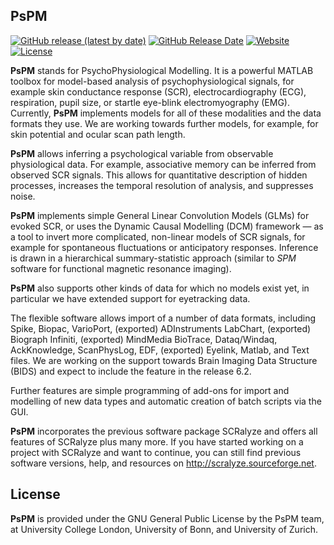 ## PsPM
[![GitHub release (latest by date)](https://img.shields.io/github/v/release/bachlab/PsPM)](https://github.com/bachlab/PsPM/releases)
[![GitHub Release Date](https://img.shields.io/github/release-date/bachlab/PsPM)](https://github.com/bachlab/PsPM/releases)
[![Website](https://img.shields.io/website?down_color=lightgrey&down_message=offline&up_color=green&up_message=online&url=https%3A%2F%2Fbachlab.github.io%2FPsPM)](https://bachlab.github.io/PsPM)
[![License](https://img.shields.io/github/license/bachlab/PsPM)](https://www.gnu.org/licenses/gpl-3.0)

**PsPM** stands for PsychoPhysiological Modelling. It is a powerful MATLAB toolbox for model-based analysis of psychophysiological signals, for example skin conductance response (SCR), electrocardiography (ECG), respiration, pupil size, or startle eye-blink electromyography (EMG). Currently, **PsPM** implements models for all of these modalities and the data formats they use. We are working towards further models, for example, for skin potential and ocular scan path length.

**PsPM** allows inferring a psychological variable from observable physiological data. For example, associative memory can be inferred from observed SCR signals. This allows for quantitative description of hidden processes, increases the temporal resolution of analysis, and suppresses noise.

**PsPM** implements simple General Linear Convolution Models (GLMs) for evoked SCR, or uses the Dynamic Causal Modelling (DCM) framework — as a tool to invert more complicated, non-linear models of SCR signals, for example for spontaneous fluctuations or anticipatory responses. Inference is drawn in a hierarchical summary-statistic approach (similar to *SPM* software for functional magnetic resonance imaging).

**PsPM** also supports other kinds of data for which no models exist yet, in particular we have extended support for eyetracking data.

The flexible software allows import of a number of data formats, including Spike, Biopac, VarioPort, (exported) ADInstruments LabChart, (exported) Biograph Infiniti, (exported) MindMedia BioTrace, Dataq/Windaq, AckKnowledge, ScanPhysLog, EDF, (exported) Eyelink, Matlab, and Text files. We are working on the support towards Brain Imaging Data Structure (BIDS) and expect to include the feature in the release 6.2.

Further features are simple programming of add-ons for import and modelling of new data types and automatic creation of batch scripts via the GUI.

**PsPM** incorporates the previous software package SCRalyze and offers all features of SCRalyze plus many more. If you have started working on a project with SCRalyze and want to continue, you can still find previous software versions, help, and resources on http://scralyze.sourceforge.net.

## License
**PsPM** is provided under the GNU General Public License by the PsPM team, at University College London, University of Bonn, and University of Zurich.

